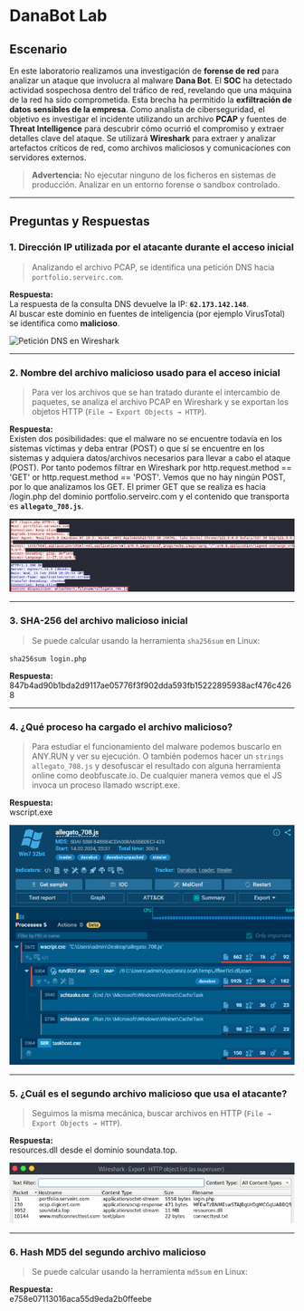 # DanaBot Lab

## Escenario
En este laboratorio realizamos una investigación de **forense de red** para analizar un ataque que involucra al malware **Dana Bot**. El **SOC** ha detectado actividad sospechosa dentro del tráfico de red, revelando que una máquina de la red ha sido comprometida. Esta brecha ha permitido la **exfiltración de datos sensibles de la empresa**. Como analista de ciberseguridad, el objetivo es investigar el incidente utilizando un archivo **PCAP** y fuentes de **Threat Intelligence** para descubrir cómo ocurrió el compromiso y extraer detalles clave del ataque. Se utilizará **Wireshark** para extraer y analizar artefactos críticos de red, como archivos maliciosos y comunicaciones con servidores externos.

> **Advertencia:** No ejecutar ninguno de los ficheros en sistemas de producción. Analizar en un entorno forense o sandbox controlado.

---

## Preguntas y Respuestas

### 1. Dirección IP utilizada por el atacante durante el acceso inicial
> Analizando el archivo PCAP, se identifica una petición DNS hacia `portfolio.serveirc.com`.

**Respuesta:**  
La respuesta de la consulta DNS devuelve la IP: **`62.173.142.148`**.  
Al buscar este dominio en fuentes de inteligencia (por ejemplo VirusTotal) se identifica como **malicioso**.

![Petición DNS en Wireshark](https://raw.githubusercontent.com/bogdanturcu13/secure-infrastructure/blob/main/img/grafana1.png)

---

### 2. Nombre del archivo malicioso usado para el acceso inicial
> Para ver los archivos que se han tratado durante el intercambio de paquetes, se analiza el archivo PCAP en Wireshark y se exportan los objetos HTTP (`File → Export Objects → HTTP`).  

**Respuesta:**  
Existen dos posibilidades: que el malware no se encuentre todavía en los sistemas víctimas y deba entrar (POST) o que sí se encuentre en los sistemas y adquiera datos/archivos necesarios para llevar a cabo el ataque (POST). Por tanto podemos filtrar en Wireshark por http.request.method == 'GET' or http.request.method == 'POST'. Vemos que no hay ningún POST, por lo que analizamos los GET. El primer GET que se realiza es hacia /login.php del dominio portfolio.serveirc.com y el contenido que transporta es **`allegato_708.js`**.

![Exportación de objetos HTTP en Wireshark](https://raw.githubusercontent.com/bogdanturcu13/cyberdefenders-writeups/main/Labs/DanaBot%20Lab/img/allegato_708.png)

---

### 3. SHA-256 del archivo malicioso inicial
> Se puede calcular usando la herramienta `sha256sum` en Linux:

`sha256sum login.php`

**Respuesta:**
847b4ad90b1bda2d9117ae05776f3f902dda593fb15222895938acf476c4268

---

### 4. ¿Qué proceso ha cargado el archivo malicioso?
> Para estudiar el funcionamiento del malware podemos buscarlo en ANY.RUN y ver su ejecución. O también podemos hacer un `strings allegato_708.js` y desofuscar el resultado con alguna herramienta online como deobfuscate.io. De cualquier manera vemos que el JS invoca un proceso llamado wscript.exe.

**Respuesta:**  
wscript.exe

![Procesos de DanaBot en ANY.RUN](https://raw.githubusercontent.com/bogdanturcu13/cyberdefenders-writeups/main/Labs/DanaBot%20Lab/img/anyrun.png)

---

### 5. ¿Cuál es el segundo archivo malicioso que usa el atacante?
> Seguimos la misma mecánica, buscar archivos en HTTP (`File → Export Objects → HTTP`).

**Respuesta:**  
resources.dll desde el dominio soundata.top.

![Exportación de objetos HTTP en Wireshark](https://raw.githubusercontent.com/bogdanturcu13/cyberdefenders-writeups/main/Labs/DanaBot%20Lab/img/objects.png)

---

### 6. Hash MD5 del segundo archivo malicioso
> Se puede calcular usando la herramienta `md5sum` en Linux:

**Respuesta:**  
e758e07113016aca55d9eda2b0ffeebe



